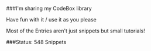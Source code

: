 ###I'm sharing my CodeBox library

Have fun with it / use it as you please

Most of the Entries aren't just snippets but small tutorials!

###Status: 548 Snippets